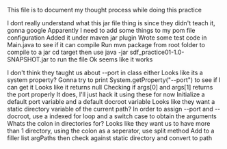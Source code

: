 This file is to document my thought process while doing this practice

I dont really understand what this jar file thing is since they didn't teach it, gonna google
Apparently I need to add some things to my pom file configuration
Added it under maven jar plugin
Wrote some test code in Main.java to see if it can compile 
Run mvn package from root folder to compile to a jar
cd target then use java -jar sdf_practice01-1.0-SNAPSHOT.jar to run the file
Ok seems like it works

I don't think they taught us about --port in class either
Looks like its a system property?
Gonna try to print System.getProperty("--port") to see if I can get it
Looks like it returns null
Checking if args[0] and args[1] returns the port properly
It does, I'll just hack it using these for now
Initialize a default port variable and a default docroot variable
Looks like they want a static directory variable of the current path?
In order to assign --port and --docroot, use a indexed for loop and a switch case to obtain the arguments
Whats the colon in directories for?
Looks like they want us to have more than 1 directory, using the colon as a seperator, use split method
Add to a filler list argPaths then check against static directory and convert to path